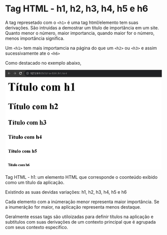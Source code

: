 # Tag HTML - h1, h2, h3, h4, h5 e h6

A tag represetado com o `<h1>` é uma tag html/elemento tem suas derivações. São intruidas a demostrar um titulo de importância em um site. Quanto menor o número, maior importancia, quando maior for o número, menos importância significa.

Um `<h1>` tem mais importamcia na página do que um `<h2>` ou `<h3>` e assim sucessivamente ate o `<h6>`

Como destacado no exemplo abaixo,

<div align="center">
  <img src="Screenshot_2.png">
</div>

Tag HTML - h1: um elemento HTML que corresponde o coonteúdo exibido como um título da aplicação. 

Existindo as suas devidas variações: h1, h2, h3, h4, h5 e h6

Cada elemento com a inúmeração menor representa maior importância. Se a inumeráção for maior, na aplicação representa menos destaque.

Geralmente essas tags são utiloizadas para definir títulos na aplicação e subtitulos com suas derivações de um contexto principal que é agrupada com seus contexto especifico.
